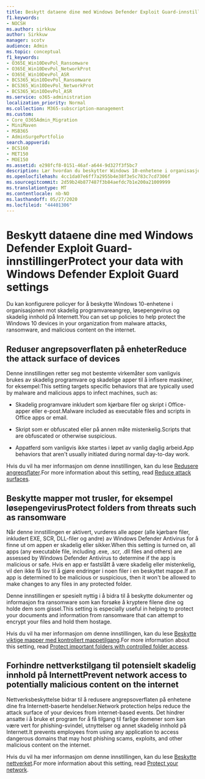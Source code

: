 ```yaml
---
title: Beskytt dataene dine med Windows Defender Exploit Guard-innstillinger
f1.keywords:
- NOCSH
ms.author: sirkkuw
author: Sirkkuw
manager: scotv
audience: Admin
ms.topic: conceptual
f1_keywords:
- O365E_Win10DevPol_Ransomware
- O365E_Win10DevPol_NetworkProt
- O365E_Win10DevPol_ASR
- BCS365_Win10DevPol_Ransomware
- BCS365_Win10DevPol_NetworkProt
- BCS365_Win10DevPol_ASR
ms.service: o365-administration
localization_priority: Normal
ms.collection: M365-subscription-management
ms.custom:
- Core_O365Admin_Migration
- MiniMaven
- MSB365
- AdminSurgePortfolio
search.appverid:
- BCS160
- MET150
- MOE150
ms.assetid: e298fcf8-0151-46af-a644-9d327f3f5bc7
description: Lær hvordan du beskytter Windows 10-enhetene i organisasjonen mot malware angrep, ransomware og skadelig innhold på Internett.
ms.openlocfilehash: 4cc1da07e6ff7a2955b4e38f3e5c783c7cd7306f
ms.sourcegitcommit: 2d59b24b877487f3b84aefdc7b1e200a21009999
ms.translationtype: MT
ms.contentlocale: nb-NO
ms.lasthandoff: 05/27/2020
ms.locfileid: "44401306"
---
```

# <a name="protect-your-data-with-windows-defender-exploit-guard-settings"></a><span data-ttu-id="195a2-103">Beskytt dataene dine med Windows Defender Exploit Guard-innstillinger</span><span class="sxs-lookup"><span data-stu-id="195a2-103">Protect your data with Windows Defender Exploit Guard settings</span></span>

<span data-ttu-id="195a2-104">Du kan konfigurere policyer for å beskytte Windows 10-enhetene i organisasjonen mot skadelig programvareangrep, løsepengevirus og skadelig innhold på Internett.</span><span class="sxs-lookup"><span data-stu-id="195a2-104">You can set up policies to help protect the Windows 10 devices in your organization from malware attacks, ransomware, and malicious content on the internet.</span></span>
  
## <a name="reduce-the-attack-surface-of-devices"></a><span data-ttu-id="195a2-105">Reduser angrepsoverflaten på enheter</span><span class="sxs-lookup"><span data-stu-id="195a2-105">Reduce the attack surface of devices</span></span>

<span data-ttu-id="195a2-106">Denne innstillingen retter seg mot bestemte virkemåter som vanligvis brukes av skadelig programvare og skadelige apper til å infisere maskiner, for eksempel:</span><span class="sxs-lookup"><span data-stu-id="195a2-106">This setting targets specific behaviors that are typically used by malware and malicious apps to infect machines, such as:</span></span>
  
- <span data-ttu-id="195a2-107">Skadelig programvare inkludert som kjørbare filer og skript i Office-apper eller e-post.</span><span class="sxs-lookup"><span data-stu-id="195a2-107">Malware included as executable files and scripts in Office apps or email.</span></span>
    
- <span data-ttu-id="195a2-108">Skript som er obfuscated eller på annen måte mistenkelig.</span><span class="sxs-lookup"><span data-stu-id="195a2-108">Scripts that are obfuscated or otherwise suspicious.</span></span>
    
- <span data-ttu-id="195a2-109">Appatferd som vanligvis ikke startes i løpet av vanlig daglig arbeid.</span><span class="sxs-lookup"><span data-stu-id="195a2-109">App behaviors that aren't usually initiated during normal day-to-day work.</span></span>
    
<span data-ttu-id="195a2-110">Hvis du vil ha mer informasjon om denne innstillingen, kan du lese [Redusere angrepsflater](https://docs.microsoft.com/windows/security/threat-protection/microsoft-defender-atp/exploit-protection).</span><span class="sxs-lookup"><span data-stu-id="195a2-110">For more information about this setting, read [Reduce attack surfaces](https://docs.microsoft.com/windows/security/threat-protection/microsoft-defender-atp/exploit-protection).</span></span>
  
## <a name="protect-folders-from-threats-such-as-ransomware"></a><span data-ttu-id="195a2-111">Beskytte mapper mot trusler, for eksempel løsepengevirus</span><span class="sxs-lookup"><span data-stu-id="195a2-111">Protect folders from threats such as ransomware</span></span>

<span data-ttu-id="195a2-112">Når denne innstillingen er aktivert, vurderes alle apper (alle kjørbare filer, inkludert EXE, SCR, DLL-filer og andre) av Windows Defender Antivirus for å finne ut om appen er skadelig eller sikker.</span><span class="sxs-lookup"><span data-stu-id="195a2-112">When this setting is turned on, all apps (any executable file, including .exe, .scr, .dll files and others) are assessed by Windows Defender Antivirus to determine if the app is malicious or safe.</span></span> <span data-ttu-id="195a2-113">Hvis en app er fastslått å være skadelig eller mistenkelig, vil den ikke få lov til å gjøre endringer i noen filer i en beskyttet mappe.</span><span class="sxs-lookup"><span data-stu-id="195a2-113">If an app is determined to be malicious or suspicious, then it won't be allowed to make changes to any files in any protected folder.</span></span>
  
<span data-ttu-id="195a2-114">Denne innstillingen er spesielt nyttig i å bidra til å beskytte dokumenter og informasjon fra ransomware som kan forsøke å kryptere filene dine og holde dem som gissel.</span><span class="sxs-lookup"><span data-stu-id="195a2-114">This setting is especially useful in helping to protect your documents and information from ransomware that can attempt to encrypt your files and hold them hostage.</span></span>
  
<span data-ttu-id="195a2-115">Hvis du vil ha mer informasjon om denne innstillingen, kan du lese [Beskytte viktige mapper med kontrollert mappetilgang](https://docs.microsoft.com/mem/configmgr/protect/deploy-use/create-deploy-exploit-guard-policy#bkmk_CFA).</span><span class="sxs-lookup"><span data-stu-id="195a2-115">For more information about this setting, read [Protect important folders with controlled folder access](https://docs.microsoft.com/mem/configmgr/protect/deploy-use/create-deploy-exploit-guard-policy#bkmk_CFA).</span></span>
  
## <a name="prevent-network-access-to-potentially-malicious-content-on-the-internet"></a><span data-ttu-id="195a2-116">Forhindre nettverkstilgang til potensielt skadelig innhold på Internett</span><span class="sxs-lookup"><span data-stu-id="195a2-116">Prevent network access to potentially malicious content on the internet</span></span>

<span data-ttu-id="195a2-117">Nettverksbeskyttelse bidrar til å redusere angrepsoverflaten på enhetene dine fra Internett-baserte hendelser.</span><span class="sxs-lookup"><span data-stu-id="195a2-117">Network protection helps reduce the attack surface of your devices from internet-based events.</span></span> <span data-ttu-id="195a2-118">Det hindrer ansatte i å bruke et program for å få tilgang til farlige domener som kan være vert for phishing-svindel, utnyttelser og annet skadelig innhold på Internett.</span><span class="sxs-lookup"><span data-stu-id="195a2-118">It prevents employees from using any application to access dangerous domains that may host phishing scams, exploits, and other malicious content on the internet.</span></span>
  
<span data-ttu-id="195a2-119">Hvis du vil ha mer informasjon om denne innstillingen, kan du lese [Beskytte nettverket](https://docs.microsoft.com/mem/configmgr/protect/deploy-use/create-deploy-exploit-guard-policy#bkmk_Nwp).</span><span class="sxs-lookup"><span data-stu-id="195a2-119">For more information about this setting, read [Protect your network](https://docs.microsoft.com/mem/configmgr/protect/deploy-use/create-deploy-exploit-guard-policy#bkmk_Nwp).</span></span>
  

